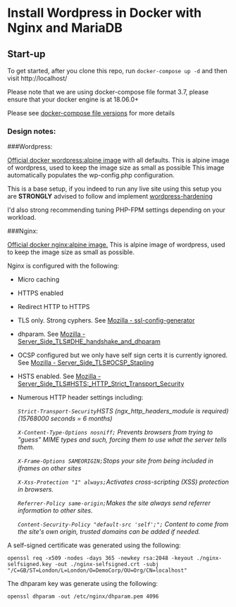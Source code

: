
# Install Wordpress in Docker with Nginx and MariaDB

## Start-up

To get started, after you clone this repo, run `docker-compose up -d` and then visit http://localhost/

Please note that we are using docker-compose file format 3.7, please ensure that your docker engine is at 18.06.0+ 

Please see [docker-compose file versions](https://docs.docker.com/compose/compose-file/compose-versioning/) for more details


### Design notes:


###Wordpress:

[Official docker wordpress:alpine image](https://docs.docker.com/samples/library/wordpress/) with all defaults.
This is alpine image of wordpress, used to keep the image size as small as possible
This image automatically populates the wp-config.php configuration. 

This is a base setup, if you indeed to run any live site using this setup you are **STRONGLY** advised to follow and 
implement [wordpress-hardening](https://wordpress.org/support/article/hardening-wordpress/)

I'd also strong recommending tuning PHP-FPM settings depending on your workload. 


###Nginx:

[Official docker nginx:alpine image.](https://docs.docker.com/samples/library/nginx/) This is alpine image of wordpress,
 used to keep the image size as small as possible.
 
Nginx is configured with the following:

* Micro caching
* HTTPS enabled
* Redirect HTTP to HTTPS
* TLS only. Strong cyphers. 
See [Mozilla - ssl-config-generator](https://mozilla.github.io/server-side-tls/ssl-config-generator/)
* dhparam. 
See [Mozilla - Server_Side_TLS#DHE_handshake_and_dhparam](https://wiki.mozilla.org/Security/Server_Side_TLS#DHE_handshake_and_dhparam)
* OCSP configured but we only have self sign certs it is currently ignored.  
See [Mozilla - Server_Side_TLS#OCSP_Stapling](https://wiki.mozilla.org/Security/Server_Side_TLS#OCSP_Stapling) 

* HSTS enabled. See [Mozilla -Server_Side_TLS#HSTS:_HTTP_Strict_Transport_Security](https://wiki.mozilla.org/Security/Server_Side_TLS#HSTS:_HTTP_Strict_Transport_Security)
* Numerous HTTP header settings including:

  *`Strict-Transport-Security`HSTS (ngx_http_headers_module is required) (15768000 seconds = 6 months)*
  
  *`X-Content-Type-Options nosniff;` Prevents browsers from trying to "guess" MIME types and such, forcing them to use what the server tells them.*
   
  *`X-Frame-Options SAMEORIGIN;`Stops your site from being included in iframes on other sites*
 
  *`X-Xss-Protection "1" always;`Activates cross-scripting (XSS) protection in browsers.*
  
  *`Referrer-Policy same-origin;`Makes the site always send referrer information to other sites.*
  
  *`Content-Security-Policy "default-src 'self';";` Content to come from the site's own origin, trusted domains can be added if needed.*


A self-signed certificate was generated using the following:

`openssl req -x509 -nodes -days 365 -newkey rsa:2048 -keyout ./nginx-selfsigned.key -out ./nginx-selfsigned.crt -subj "/C=GB/ST=London/L=London/O=DemoCorp/OU=Org/CN=localhost"`


The dhparam key was generate using the following:

`openssl dhparam -out /etc/nginx/dhparam.pem 4096`


